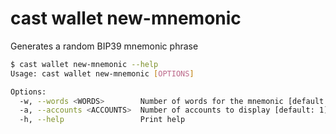 # cast wallet new-mnemonic

Generates a random BIP39 mnemonic phrase

```bash
$ cast wallet new-mnemonic --help
Usage: cast wallet new-mnemonic [OPTIONS]

Options:
  -w, --words <WORDS>        Number of words for the mnemonic [default: 12]
  -a, --accounts <ACCOUNTS>  Number of accounts to display [default: 1]
  -h, --help                 Print help
```